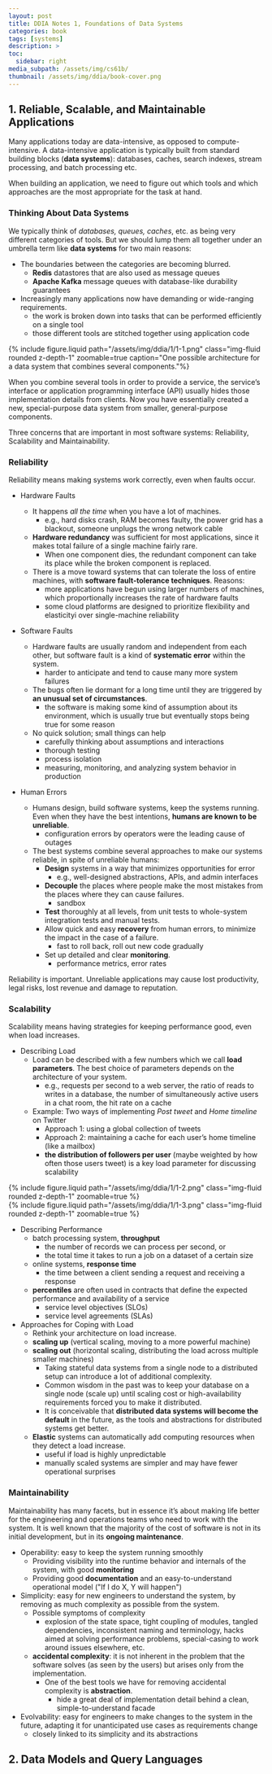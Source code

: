 ```yaml
---
layout: post
title: DDIA Notes 1, Foundations of Data Systems
categories: book
tags: [systems]
description: >
toc:
  sidebar: right
media_subpath: /assets/img/cs61b/
thumbnail: /assets/img/ddia/book-cover.png
---
```


## 1. Reliable, Scalable, and Maintainable Applications

Many applications today are data-intensive, as opposed to compute-intensive. A data-intensive application is typically built from standard building blocks (**data systems**): databases, caches, search indexes, stream processing, and batch processing etc.

When building an application, we need to figure out which tools and which approaches are the most appropriate for the task at hand. 

### Thinking About Data Systems
We typically think of <i>databases, queues, caches</i>, etc. as being very different categories of tools. But we should lump them all together under an umbrella term like **data systems** for two main reasons:

- The boundaries between the categories are becoming blurred.
  - **Redis** datastores that are also used as message queues
  - **Apache Kafka** message queues with database-like durability guarantees
- Increasingly many applications now have demanding or wide-ranging requirements. 
  - the work is broken down into tasks that can be performed efficiently on a single tool 
  - those different tools are stitched together using application code

<div class="row justify-content-sm-center">
  <div class="col-sm mt-3 mt-md-0">
    {% include figure.liquid path="/assets/img/ddia/1/1-1.png" class="img-fluid rounded z-depth-1" zoomable=true caption="One possible architecture for a data system that combines several components."%}
  </div>
</div>

When you combine several tools in order to provide a service, the service’s interface
or application programming interface (API) usually hides those implementation
details from clients. Now you have essentially created a new, special-purpose data
system from smaller, general-purpose components.

Three concerns that are important in most software systems: Reliability, Scalability and Maintainability. 

### Reliability
Reliability means making systems work correctly, even when faults occur. 

- Hardware Faults
  - It happens <i>all the time</i> when you have a lot of machines.
    - e.g., hard disks crash, RAM becomes faulty, the power grid has a blackout, someone unplugs the wrong network cable
  - **Hardware redundancy** was sufficient for most applications, since it makes total failure of a single machine fairly rare.
    - When one component dies, the redundant component can take its place while the broken component is replaced. 
  - There is a move toward systems that can tolerate the loss of entire machines, with **software fault-tolerance techniques**. Reasons:
    - more applications have begun using larger numbers of machines, which proportionally increases the rate of hardware faults
    - some cloud platforms are designed to prioritize flexibility and elasticityi over single-machine reliability
- Software Faults
  - Hardware faults are usually random and independent from each other, but software fault is a kind of **systematic error** within the system.
    - harder to anticipate and tend to cause many more system failures
  - The bugs often lie dormant for a long time until they are triggered by **an unusual set of circumstances**.
    - the software is making some kind of assumption about its environment, which is usually true but eventually stops being true for some reason
  - No quick solution; small things can help
    - carefully thinking about assumptions and interactions
    - thorough testing
    - process isolation
    - measuring, monitoring, and analyzing system behavior in production

- Human Errors
  - Humans design, build software systems, keep the systems running. Even when they have the best intentions, **humans are known to be unreliable**.
    - configuration errors by operators were the leading cause of outages
  - The best systems combine several approaches to make our systems reliable, in spite of unreliable humans:
    - **Design** systems in a way that minimizes opportunities for error
      - e.g., well-designed abstractions, APIs, and admin interfaces
    - **Decouple** the places where people make the most mistakes from the places where they can cause failures.
      - sandbox
    - **Test** thoroughly at all levels, from unit tests to whole-system integration tests and manual tests.
    - Allow quick and easy **recovery** from human errors, to minimize the impact in the case of a failure.
      - fast to roll back, roll out new code gradually
    - Set up detailed and clear **monitoring**.
      - performance metrics, error rates

Reliability is important. Unreliable applications may cause lost productivity, legal risks, lost revenue and damage to reputation.

### Scalability

Scalability means having strategies for keeping performance good, even when load 
increases.

- Describing Load
  - Load can be described with a few numbers which we call **load parameters**. The best choice of parameters depends on the architecture of your system.
    - e.g., requests per second to a web server, the ratio of reads to writes in a database, the number of simultaneously active users in a chat room, the hit rate on a cache
  - Example: Two ways of implementing <i>Post tweet</i> and <i>Home timeline</i> on Twitter
    - Approach 1: using a global collection of tweets
    - Approach 2: maintaining a cache for each user’s home timeline (like a mailbox)
    - **the distribution of followers per user** (maybe weighted by how often those users tweet) is a key load parameter for discussing scalability

<div class="row justify-content-sm-end">
  <div class="col-sm-10 mt-3 mt-md-0">
    {% include figure.liquid path="/assets/img/ddia/1/1-2.png" class="img-fluid rounded z-depth-1" zoomable=true %}
  </div>
</div>

<div class="row justify-content-sm-end">
  <div class="col-sm-10 mt-3 mt-md-0">
    {% include figure.liquid path="/assets/img/ddia/1/1-3.png" class="img-fluid rounded z-depth-1" zoomable=true %}
  </div>
</div>

- Describing Performance
  - batch processing system, **throughput**
    - the number of records we can process per second, or 
    - the total time it takes to run a job on a dataset of a certain size
  - online systems, **response time**
    - the time between a client sending a request and receiving a response
  - **percentiles** are often used in contracts that define the expected performance and availability of a service
    - service level objectives (SLOs)
    - service level agreements (SLAs)
- Approaches for Coping with Load
  - Rethink your architecture on load increase.
  - **scaling up** (vertical scaling, moving to a more powerful machine)
  - **scaling out** (horizontal scaling, distributing the load across multiple smaller machines)
    - Taking stateful data systems from a single node to a distributed setup can introduce a lot of additional complexity.
    - Common wisdom in the past was to keep your database on a single node (scale up) until scaling cost or high-availability requirements forced you to make it distributed.
    - It is conceivable that **distributed data systems will become the default** in the future, as the tools and abstractions for distributed systems get better.
  - **Elastic** systems can automatically add computing resources when they detect a load increase.
    - useful if load is highly unpredictable
    - manually scaled systems are simpler and may have fewer operational surprises


### Maintainability

Maintainability has many facets, but in essence it’s about making life better for the engineering and operations teams who need to work with the system. It is well known that the majority of the cost of software is not in its initial development, but in its **ongoing maintenance**. 

- Operability: easy to keep the system running smoothly
  - Providing visibility into the runtime behavior and internals of the system, with good **monitoring**
  - Providing good **documentation** and an easy-to-understand operational model ("If I do X, Y will happen")
- Simplicity: easy for new engineers to understand the system, by removing as much complexity as possible from the system.
  - Possible symptoms of complexity
    - explosion of the state space, tight coupling of modules, tangled dependencies, inconsistent naming and terminology, hacks aimed at solving performance problems, special-casing to work around issues elsewhere, etc.
  - **accidental complexity**: it is not inherent in the problem that the software solves (as seen by the users) but arises only from the implementation.
    - One of the best tools we have for removing accidental complexity is **abstraction**.
      - hide a great deal of implementation detail behind a clean, simple-to-understand facade
- Evolvability: easy for engineers to make changes to the system in the future, adapting it for unanticipated use cases as requirements change
  - closely linked to its simplicity and its abstractions

## 2. Data Models and Query Languages